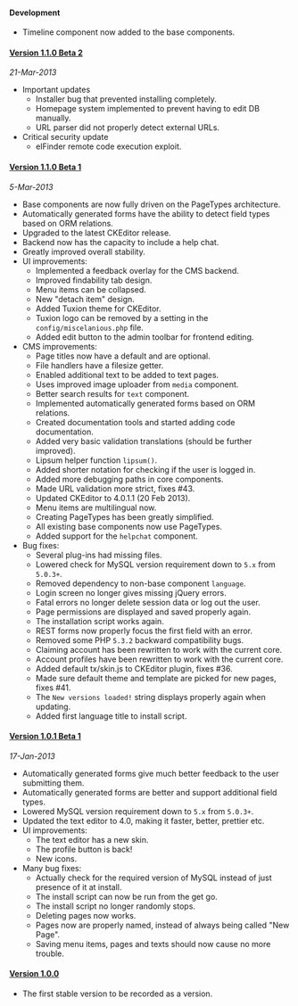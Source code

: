 #### Development

* Timeline component now added to the base components.

#### [Version 1.1.0 Beta 2](https://github.com/Tuxion/tuxion.cms/tree/v1.1.0-beta2)
_21-Mar-2013_

* Important updates
  - Installer bug that prevented installing completely.
  - Homepage system implemented to prevent having to edit DB manually.
  - URL parser did not properly detect external URLs.
* Critical security update
  - elFinder remote code execution exploit.

#### [Version 1.1.0 Beta 1](https://github.com/Tuxion/tuxion.cms/tree/v1.1.0-beta1)
_5-Mar-2013_

* Base components are now fully driven on the PageTypes architecture.
* Automatically generated forms have the ability to detect field types based on ORM relations.
* Upgraded to the latest CKEditor release.
* Backend now has the capacity to include a help chat.
* Greatly improved overall stability.
* UI improvements:
  - Implemented a feedback overlay for the CMS backend.
  - Improved findability tab design.
  - Menu items can be collapsed.
  - New "detach item" design.
  - Added Tuxion theme for CKEditor.
  - Tuxion logo can be removed by a setting in the `config/miscelanious.php` file.
  - Added edit button to the admin toolbar for frontend editing.
* CMS improvements:
  - Page titles now have a default and are optional.
  - File handlers have a filesize getter.
  - Enabled additional text to be added to text pages.
  - Uses improved image uploader from `media` component.
  - Better search results for `text` component.
  - Implemented automatically generated forms based on ORM relations.
  - Created documentation tools and started adding code documentation.
  - Added very basic validation translations (should be further improved).
  - Lipsum helper function `lipsum()`.
  - Added shorter notation for checking if the user is logged in.
  - Added more debugging paths in core components.
  - Made URL validation more strict, fixes #43.
  - Updated CKEditor to 4.0.1.1 (20 Feb 2013).
  - Menu items are multilingual now.
  - Creating PageTypes has been greatly simplified.
  - All existing base components now use PageTypes.
  - Added support for the `helpchat` component.
* Bug fixes:
  - Several plug-ins had missing files.
  - Lowered check for MySQL version requirement down to `5.x` from `5.0.3+`.
  - Removed dependency to non-base component `language`.
  - Login screen no longer gives missing jQuery errors.
  - Fatal errors no longer delete session data or log out the user.
  - Page permissions are displayed and saved properly again.
  - The installation script works again.
  - REST forms now properly focus the first field with an error.
  - Removed some PHP `5.3.2` backward compatibility bugs.
  - Claiming account has been rewritten to work with the current core.
  - Account profiles have been rewritten to work with the current core.
  - Added default tx/skin.js to CKEditor plugin, fixes #36.
  - Made sure default theme and template are picked for new pages, fixes #41.
  - The `New versions loaded!` string displays properly again when updating.
  - Added first language title to install script.

#### [Version 1.0.1 Beta 1](https://github.com/Tuxion/tuxion.cms/tree/v1.0.1-beta1)
_17-Jan-2013_

* Automatically generated forms give much better feedback to the user submitting them.
* Automatically generated forms are better and support additional field types.
* Lowered MySQL version requirement down to `5.x` from `5.0.3+`.
* Updated the text editor to 4.0, making it faster, better, prettier etc.
* UI improvements:
  - The text editor has a new skin.
  - The profile button is back!
  - New icons.
* Many bug fixes:
  - Actually check for the required version of MySQL instead of just presence of it at install.
  - The install script can now be run from the get go.
  - The install script no longer randomly stops.
  - Deleting pages now works.
  - Pages now are properly named, instead of always being called "New Page".
  - Saving menu items, pages and texts should now cause no more trouble.

#### [Version 1.0.0](https://github.com/Tuxion/tuxion.cms/tree/v1.0.0)

* The first stable version to be recorded as a version.
